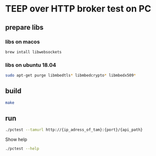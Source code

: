 # TEEP over HTTP broker test on PC

## prepare libs

### libs on macos

```bash
brew intall libwebsockets
```

### libs on ubuntu 18.04

```bash
sudo apt-get purge libmbedtls* libmbedcrypto* libmbedx509*
```

## build

```bash
make
```

## run

```bash
./pctest --tamurl http://{ip_adress_of_tam}:{port}/{api_path}
```

Show help
```bash
./pctest --help
```
